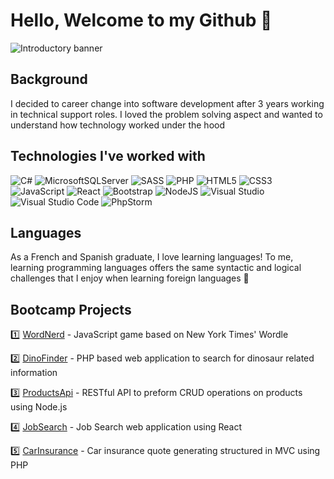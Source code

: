 
# Hello, Welcome to my Github :wave: 

![Introductory banner](banner.png)

## Background

I decided to career change into software development after 3 years working in technical support roles. I loved the problem solving aspect and wanted
to understand how technology worked under the hood

## Technologies I've worked with

![C#](https://img.shields.io/badge/c%23-%23239120.svg?style=for-the-badge&logo=c-sharp&logoColor=white)
![MicrosoftSQLServer](https://img.shields.io/badge/Microsoft%20SQL%20Server-CC2927?style=for-the-badge&logo=microsoft%20sql%20server&logoColor=white)
![SASS](https://img.shields.io/badge/SASS-hotpink.svg?style=for-the-badge&logo=SASS&logoColor=white)
![PHP](https://img.shields.io/badge/php-%23777BB4.svg?style=for-the-badge&logo=php&logoColor=white)
![HTML5](https://img.shields.io/badge/html5-%23E34F26.svg?style=for-the-badge&logo=html5&logoColor=white)
![CSS3](https://img.shields.io/badge/css3-%231572B6.svg?style=for-the-badge&logo=css3&logoColor=white)
![JavaScript](https://img.shields.io/badge/javascript-%23323330.svg?style=for-the-badge&logo=javascript&logoColor=%23F7DF1E)
![React](https://img.shields.io/badge/react-%2320232a.svg?style=for-the-badge&logo=react&logoColor=%2361DAFB)
![Bootstrap](https://img.shields.io/badge/bootstrap-%238511FA.svg?style=for-the-badge&logo=bootstrap&logoColor=white)
![NodeJS](https://img.shields.io/badge/node.js-6DA55F?style=for-the-badge&logo=node.js&logoColor=white)
![Visual Studio](https://img.shields.io/badge/Visual%20Studio-5C2D91.svg?style=for-the-badge&logo=visual-studio&logoColor=white)
![Visual Studio Code](https://img.shields.io/badge/Visual%20Studio%20Code-0078d7.svg?style=for-the-badge&logo=visual-studio-code&logoColor=white)
![PhpStorm](https://img.shields.io/badge/phpstorm-143?style=for-the-badge&logo=phpstorm&logoColor=black&color=black&labelColor=darkorchid)


## Languages

As a French and Spanish graduate, I love learning languages! To me, learning programming languages offers the same syntactic and logical challenges that I enjoy when learning foreign languages 	:japanese_castle: 

## Bootcamp Projects
:one: [WordNerd](https://github.com/iO-Academy/2022-dragons-wordle) -
JavaScript game based on New York Times' Wordle

:two: [DinoFinder](https://github.com/iO-Academy/2022-jan-dragons-DinoFinder) -
PHP based web application to search for dinosaur related information

:three: [ProductsApi](https://github.com/iO-Academy/2022-jan-products-api) -
RESTful API to preform CRUD operations on products using Node.js

:four: [JobSearch](https://github.com/iO-Academy/2022-dragons-jobSearch) -
Job Search web application using React

:five: [CarInsurance](https://github.com/gabrielrowan/carInsuranceAppMVC) -
Car insurance quote generating structured in MVC using PHP










